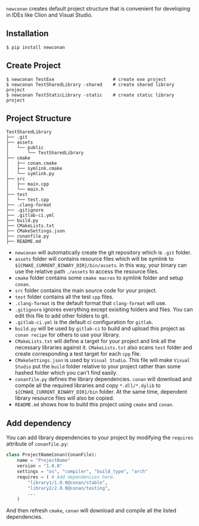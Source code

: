 `newconan` creates default project structure that is convenient for developing in IDEs like Clion and Visual Studio.<!--more-->

## Installation
```shell
$ pip install newconan
```

## Create Project
```shell
$ newconan TestExe                      # create exe project
$ newconan TestSharedLibrary -shared    # create shared library project
$ newconan TestStaticLibrary -static    # create static library project
```

## Project Structure

```
TestSharedLibrary
├── .git
├── assets
│   └── public
│       └── TestSharedLibrary
├── cmake
│   ├── conan.cmake
│   ├── symlink.cmake
│   └── symlink.py
├── src
│   ├── main.cpp
│   └── main.h
├── test
│   └── test.cpp
├── .clang-format
├── .gitignore
├── .gitlab-ci.yml
├── build.py
├── CMakeLists.txt
├── CMakeSettings.json
├── conanfile.py
├── README.md
```
* `newconan` will automatically create the git repository which is `.git` folder.
* `assets` folder will contains resource files which will be symlink to `${CMAKE_CURRENT_BINARY_DIR}/bin/assets`. In this way, your binary can use the relative path `./assets` to access the resource files.
* `cmake` folder contains some `cmake macros` to symlink folder and setup `conan`.
* `src` folder contains the main source code for your project.
* `test` folder contains all the test `cpp` files.
* `.clang-format` is the default format that `clang-format` will use.
* `.gitignore` ignores everything except exisiting folders and files. You can edit this file to add other folders to git.
* `.gitlab-ci.yml` is the default ci configuration for `gitlab`.
* `build.py` will be used by `gitlab-ci` to build and upload this project as `conan recipe` for others to use your library.
* `CMakeLists.txt` will define a target for your project and link all the necessary libraries against it. `CMakeLists.txt` also scans `test` folder and create corresponding a test target for each `cpp` file.
* `CMakeSettings.json` is used by `Visual Studio`. This file will make `Visual Studio` put the `build` folder relative to your project rather than some hashed folder which you can't find easily.
* `conanfile.py` defines the library dependencies. `conan` will download and compile all the required libraries and copy `*.dll/*.dylib` to `${CMAKE_CURRENT_BINARY_DIR}/bin` folder. At the same time, dependent library resource files will also be copied.
* `README.md` shows how to build this project using `cmake` and `conan`.

## Add dependency
You can add library dependencies to your project by modifying the `requires` attribute of `conanfile.py`:
```python
class ProjectNameConan(ConanFile):
    name = "ProjectName"
    version = "1.0.0"
    settings = "os", "compiler", "build_type", "arch"
    requires = ( # Add dependencies here.
        "library1/1.0.0@conan/stable", 
        "library2/2.0.0@conan/testing",
        ...
    ) 
```
And then refresh `cmake`, `conan` will download and compile all the listed dependencies.